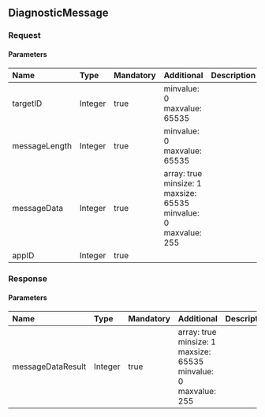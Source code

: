 ## DiagnosticMessage


### Request

#### Parameters

|Name|Type|Mandatory|Additional|Description|
|:---|:---|:--------|:---------|:----------|
|targetID|Integer|true|minvalue: 0<br>maxvalue: 65535||
|messageLength|Integer|true|minvalue: 0<br>maxvalue: 65535||
|messageData|Integer|true|array: true<br>minsize: 1<br>maxsize: 65535<br>minvalue: 0<br>maxvalue: 255||
|appID|Integer|true|||

### Response

#### Parameters

|Name|Type|Mandatory|Additional|Description|
|:---|:---|:--------|:---------|:----------|
|messageDataResult|Integer|true|array: true<br>minsize: 1<br>maxsize: 65535<br>minvalue: 0<br>maxvalue: 255||
